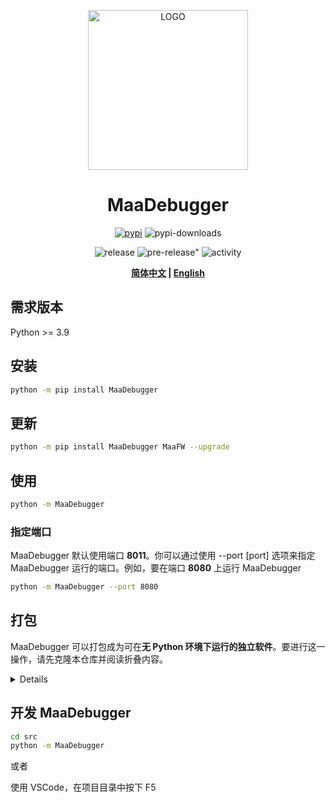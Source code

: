 <p align="center">
  <img alt="LOGO" src="https://cdn.jsdelivr.net/gh/MaaAssistantArknights/design@main/logo/maa-logo_512x512.png" width="256" height="256" />
</p>

<div align="center">

# MaaDebugger

<a href="https://pypi.org/project/MaaDebugger/" target="_blank"><img alt="pypi" src="https://img.shields.io/badge/PyPI-3775A9?logo=pypi&logoColor=white"></a>
<img alt="pypi-downloads" src="https://img.shields.io/pypi/dm/MaaDebugger?label=Downloads">

<img alt="release" src="https://img.shields.io/github/v/release/MaaXYZ/MaaDebugger?label=Release">
<img alt=pre-release" src="https://img.shields.io/github/v/release/MaaXYZ/MaaDebugger?include_prereleases&label=Pre-Release">
<img alt="activity" src="https://img.shields.io/github/commit-activity/m/MaaXYZ/MaaDebugger?color=%23ff69b4&label=Commit+Activity">

**[简体中文](./README.md) | [English](./README-en.md)**

</div>

## 需求版本

Python >= 3.9

## 安装

```bash
python -m pip install MaaDebugger
```

## 更新

```bash
python -m pip install MaaDebugger MaaFW --upgrade
```

## 使用

```bash
python -m MaaDebugger
```

### 指定端口

MaaDebugger 默认使用端口 **8011**。你可以通过使用 --port [port] 选项来指定 MaaDebugger 运行的端口。例如，要在端口 **8080** 上运行 MaaDebugger

```bash
python -m MaaDebugger --port 8080
```

## 打包

MaaDebugger 可以打包成为可在**无 Python 环境下运行的独立软件**。要进行这一操作，请先克隆本仓库并阅读折叠内容。

<details>

### 安装依赖

```bash
pip install MaaDebugger pyinstaller
```

### 执行打包命令

```bash
cd tools
nicegui-pack --onefile --name "MaaDebugger" main.py
```

打包产物将输出至 `tools/dist`

### 将动态库随软件分发

```python
# tools/main.py
...
os.environ["MAAFW_BINARY_PATH"] = str(Path.cwd() / "bin")
```

MaaDebugger 依赖于 MaaFramework 运行，你需要将其依赖的动态库放置在 `/bin` 中。你可以在 [这里](https://github.com/MaaXYZ/MaaFramework/releases/latest) 找到对应平台的动态库。

</details>

## 开发 MaaDebugger

```bash
cd src
python -m MaaDebugger
```

或者

使用 VSCode，在项目目录中按下 F5
